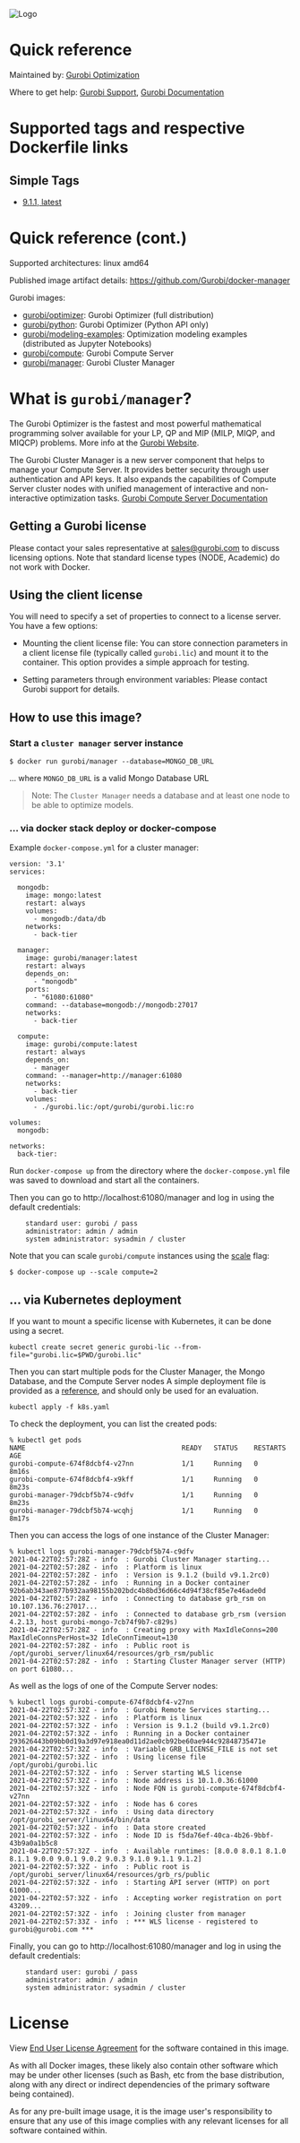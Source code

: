 ![Logo](https://www.gurobi.com/wp-content/uploads/2018/12/logo-final.png "Gurobi Optimization")
# Quick reference
Maintained by: [Gurobi Optimization](https://www.gurobi.com)

Where to get help: [Gurobi Support](https://www.gurobi.com/support/), [Gurobi Documentation](https://www.gurobi.com/documentation/)

# Supported tags and respective Dockerfile links
## Simple Tags
* [9.1.1, latest](https://github.com/Gurobi/docker-manager/blob/master/9.1.1/Dockerfile)

# Quick reference (cont.)

Supported architectures: linux amd64

Published image artifact details: https://github.com/Gurobi/docker-manager

Gurobi images:
- [gurobi/optimizer](https://hub.docker.com/r/gurobi/optimizer): Gurobi Optimizer (full distribution)
- [gurobi/python](https://hub.docker.com/r/gurobi/python): Gurobi Optimizer (Python API only)
- [gurobi/modeling-examples](https://hub.docker.com/r/gurobi/modeling-examples): Optimization modeling examples (distributed as Jupyter Notebooks)
- [gurobi/compute](https://hub.docker.com/r/gurobi/compute): Gurobi Compute Server
- [gurobi/manager](https://hub.docker.com/r/gurobi/manager): Gurobi Cluster Manager

# What is `gurobi/manager`?
The Gurobi Optimizer is the fastest and most powerful mathematical programming solver available 
for your LP, QP and MIP (MILP, MIQP, and MIQCP) problems. 
More info at the [Gurobi Website](https://www.gurobi.com/products/gurobi-optimizer/).

The Gurobi Cluster Manager is a new server component that helps to manage your Compute
Server. It provides better security through user authentication and API keys. 
It also expands the capabilities of Compute Server cluster nodes with unified management of 
interactive and non-interactive optimization tasks. 
[Gurobi Compute Server Documentation](https://www.gurobi.com/documentation/current/remoteservices/index.html)
 
## Getting a Gurobi license

Please contact your sales representative at [sales@gurobi.com](mailto:sales@gurobi.com) to discuss licensing options. 
Note that standard license types (NODE, Academic) do not work with Docker.

## Using the client license

You will need to specify a set of properties to connect to a license server.  You have a few options:

* Mounting the client license file:
You can store connection parameters in a client license file (typically called `gurobi.lic`) 
and mount it to the container. This option provides a simple approach for testing.

* Setting parameters through environment variables: Please contact Gurobi support for details.

 
## How to use this image?
### Start a `cluster manager` server instance
`$ docker run gurobi/manager --database=MONGO_DB_URL`

... where `MONGO_DB_URL` is a valid Mongo Database URL

>Note: The `Cluster Manager` needs a database and at least
one node to be able to optimize models.

### ... via docker stack deploy or docker-compose
Example `docker-compose.yml` for a cluster manager:

```
version: '3.1'
services:

  mongodb:
    image: mongo:latest
    restart: always
    volumes:
      - mongodb:/data/db
    networks:
      - back-tier

  manager:
    image: gurobi/manager:latest
    restart: always
    depends_on:
      - "mongodb"
    ports:
      - "61080:61080"
    command: --database=mongodb://mongodb:27017
    networks:
      - back-tier
  
  compute:
    image: gurobi/compute:latest
    restart: always
    depends_on:
      - manager
    command: --manager=http://manager:61080
    networks:
      - back-tier
    volumes:
      - ./gurobi.lic:/opt/gurobi/gurobi.lic:ro

volumes:
  mongodb:

networks:
  back-tier:

```

Run `docker-compose up` from the directory where the `docker-compose.yml` file was saved to download and start all the containers.

Then you can go to http://localhost:61080/manager and log in using the default credentials:
```
    standard user: gurobi / pass
    administrator: admin / admin
    system administrator: sysadmin / cluster

```

Note that you can scale `gurobi/compute` instances using the [scale](https://docs.docker.com/compose/reference/scale/) flag:
```
$ docker-compose up --scale compute=2

```


## ... via Kubernetes deployment

If you want to mount a specific license with Kubernetes, it can be done using a secret. 

```
kubectl create secret generic gurobi-lic --from-file="gurobi.lic=$PWD/gurobi.lic"
```

Then you can start multiple pods for the Cluster Manager, the Mongo Database, and the Compute Server nodes
A simple deployment file is provided as a [reference](https://github.com/Gurobi/docker-manager/blob/master/9.1.2/k8s.yaml), 
and should only be used for an evaluation. 

```
kubectl apply -f k8s.yaml
```

To check the deployment, you can list the created pods:
```
% kubectl get pods 
NAME                                       READY   STATUS    RESTARTS   AGE
gurobi-compute-674f8dcbf4-v27nn            1/1     Running   0          8m16s
gurobi-compute-674f8dcbf4-x9kff            1/1     Running   0          8m23s
gurobi-manager-79dcbf5b74-c9dfv            1/1     Running   0          8m23s
gurobi-manager-79dcbf5b74-wcqhj            1/1     Running   0          8m17s
```

Then you can access the logs of one instance of the Cluster Manager:
```
% kubectl logs gurobi-manager-79dcbf5b74-c9dfv
2021-04-22T02:57:28Z - info  : Gurobi Cluster Manager starting...
2021-04-22T02:57:28Z - info  : Platform is linux
2021-04-22T02:57:28Z - info  : Version is 9.1.2 (build v9.1.2rc0)
2021-04-22T02:57:28Z - info  : Running in a Docker container 92b6ab343ae877b932aa98155b202bdc4b8bd36d66c4d94f38cf85e7e46ade0d
2021-04-22T02:57:28Z - info  : Connecting to database grb_rsm on 10.107.136.76:27017...
2021-04-22T02:57:28Z - info  : Connected to database grb_rsm (version 4.2.13, host gurobi-mongo-7cb74f9b7-c829s)
2021-04-22T02:57:28Z - info  : Creating proxy with MaxIdleConns=200 MaxIdleConnsPerHost=32 IdleConnTimeout=130
2021-04-22T02:57:28Z - info  : Public root is /opt/gurobi_server/linux64/resources/grb_rsm/public
2021-04-22T02:57:28Z - info  : Starting Cluster Manager server (HTTP) on port 61080...
```

As well as the logs of one of the Compute Server nodes:
```
% kubectl logs gurobi-compute-674f8dcbf4-v27nn
2021-04-22T02:57:32Z - info  : Gurobi Remote Services starting...
2021-04-22T02:57:32Z - info  : Platform is linux
2021-04-22T02:57:32Z - info  : Version is 9.1.2 (build v9.1.2rc0)
2021-04-22T02:57:32Z - info  : Running in a Docker container 293626443b09bb0d19a3d97e918ea0d11d2ae0cb92be60ae944c92848735471e
2021-04-22T02:57:32Z - info  : Variable GRB_LICENSE_FILE is not set
2021-04-22T02:57:32Z - info  : Using license file /opt/gurobi/gurobi.lic
2021-04-22T02:57:32Z - info  : Server starting WLS license
2021-04-22T02:57:32Z - info  : Node address is 10.1.0.36:61000
2021-04-22T02:57:32Z - info  : Node FQN is gurobi-compute-674f8dcbf4-v27nn
2021-04-22T02:57:32Z - info  : Node has 6 cores
2021-04-22T02:57:32Z - info  : Using data directory /opt/gurobi_server/linux64/bin/data
2021-04-22T02:57:32Z - info  : Data store created
2021-04-22T02:57:32Z - info  : Node ID is f5da76ef-40ca-4b26-9bbf-43b9a0a1b5c8
2021-04-22T02:57:32Z - info  : Available runtimes: [8.0.0 8.0.1 8.1.0 8.1.1 9.0.0 9.0.1 9.0.2 9.0.3 9.1.0 9.1.1 9.1.2]
2021-04-22T02:57:32Z - info  : Public root is /opt/gurobi_server/linux64/resources/grb_rs/public
2021-04-22T02:57:32Z - info  : Starting API server (HTTP) on port 61000...
2021-04-22T02:57:32Z - info  : Accepting worker registration on port 43209...
2021-04-22T02:57:32Z - info  : Joining cluster from manager
2021-04-22T02:57:33Z - info  : *** WLS license - registered to gurobi@gurobi.com ***
```

Finally, you can go to http://localhost:61080/manager and log in using the default credentials:
```
    standard user: gurobi / pass
    administrator: admin / admin
    system administrator: sysadmin / cluster

```

# License

View [End User License Agreement](https://www.gurobi.com/wp-content/uploads/2020/11/EULA_standard.pdf) for the software contained in this image.

As with all Docker images, these likely also contain other software which may be under other 
licenses (such as Bash, etc from the base distribution, along with any direct or indirect 
dependencies of the primary software being contained).

As for any pre-built image usage, it is the image user's responsibility to ensure that any use 
of this image complies with any relevant licenses for all software contained within.

